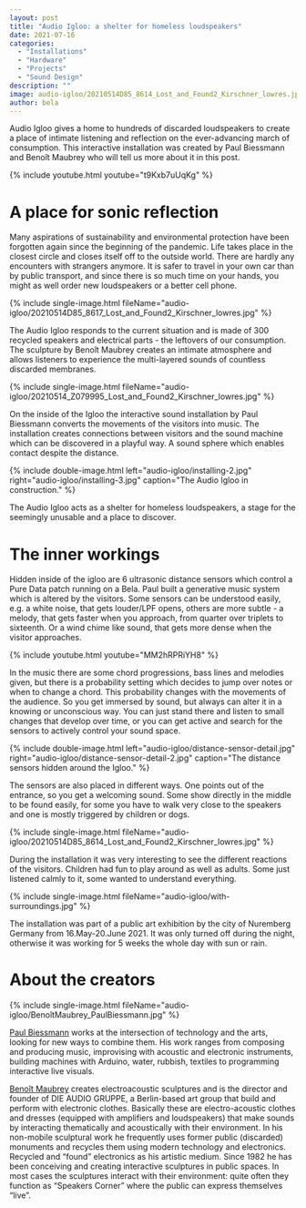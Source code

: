 ```yaml
---
layout: post
title: "Audio Igloo: a shelter for homeless loudspeakers"
date: 2021-07-16
categories:
  - "Installations"
  - "Hardware"
  - "Projects"
  - "Sound Design"
description: ""
image: audio-igloo/20210514D85_8614_Lost_and_Found2_Kirschner_lowres.jpg
author: bela
---
```


Audio Igloo gives a home to hundreds of discarded loudspeakers to create a place of intimate listening and reflection on the ever-advancing march of consumption. This interactive installation was created by Paul Biessmann and Benoît Maubrey who will tell us more about it in this post.

{% include youtube.html youtube="t9Kxb7uUqKg" %}

# A place for sonic reflection

Many aspirations of sustainability and environmental protection have been forgotten again since the beginning of the pandemic. Life takes place in the closest circle and closes itself off to the outside world. There are hardly any encounters with strangers anymore. It is safer to travel in your own car than by public transport, and since there is so much time on your hands, you might as well order new loudspeakers or a better cell phone.

{% include single-image.html fileName="audio-igloo/20210514D85_8617_Lost_and_Found2_Kirschner_lowres.jpg" %}

The Audio Igloo responds to the current situation and is made of 300 recycled speakers and electrical parts - the leftovers of our consumption. The sculpture by Benoît Maubrey creates an intimate atmosphere and allows listeners to experience the multi-layered sounds of countless discarded membranes.

{% include single-image.html fileName="audio-igloo/20210514_Z079995_Lost_and_Found2_Kirschner_lowres.jpg" %}

On the inside of the Igloo the interactive sound installation by Paul Biessmann converts the movements of the visitors into music. The installation creates connections between visitors and the sound machine which can be discovered in a playful way. A sound sphere which enables contact despite the distance.

{% include double-image.html left="audio-igloo/installing-2.jpg" right="audio-igloo/installing-3.jpg" caption="The Audio Igloo in construction." %}

The Audio Igloo acts as a shelter for homeless loudspeakers, a stage for the seemingly unusable and a place to discover.

# The inner workings

Hidden inside of the igloo are 6 ultrasonic distance sensors which control a Pure Data patch running on a Bela. Paul built a generative music system which is altered by the visitors. Some sensors can be understood easily, e.g. a white noise, that gets louder/LPF opens, others are more subtle - a melody, that gets faster when you approach, from quarter over triplets to sixteenth. Or a wind chime like sound, that gets more dense when the visitor approaches.

{% include youtube.html youtube="MM2hRPRiYH8" %}

In the music there are some chord progressions, bass lines and melodies given, but there is a probability setting which decides to jump over notes or when to change a chord. This probability changes with the movements of the audience. So you get immersed by sound, but always can alter it in a knowing or unconscious way. You can just stand there and listen to small changes that develop over time, or you can get active and search for the sensors to actively control your sound space.

{% include double-image.html left="audio-igloo/distance-sensor-detail.jpg" right="audio-igloo/distance-sensor-detail-2.jpg" caption="The distance sensors hidden around the Igloo." %}

The sensors are also placed in different ways. One points out of the entrance, so you get a welcoming sound. Some show directly in the middle to be found easily, for some you have to walk very close to the speakers and one is mostly triggered by children or dogs.

{% include single-image.html fileName="audio-igloo/20210514D85_8614_Lost_and_Found2_Kirschner_lowres.jpg" %}

During the installation it was very interesting to see the different reactions of the visitors. Children had fun to play around as well as adults. Some just listened calmly to it, some wanted to understand everything.

{% include single-image.html fileName="audio-igloo/with-surroundings.jpg" %}

The installation was part of a public art exhibition by the city of Nuremberg Germany from 16.May-20.June 2021. It was only turned off during the night, otherwise it was working for 5 weeks the whole day with sun or rain.

# About the creators

{% include single-image.html fileName="audio-igloo/BenoîtMaubrey_PaulBiessmann.jpg" %}

[Paul Biessmann](https://paul.biessmann.de/) works at the intersection of technology and the arts, looking for new ways to combine them. His work ranges from composing and producing music, improvising with acoustic and electronic instruments, building machines with Arduino, water, rubbish, textiles to programming interactive live visuals.

[Benoît Maubrey](http://benoitmaubrey.com) creates electroacoustic sculptures and is the director and founder of DIE AUDIO GRUPPE, a Berlin-based art group that build and perform with electronic  clothes. Basically  these are electro-acoustic clothes and dresses  (equipped with amplifiers and loudspeakers) that make sounds by interacting thematically and acoustically with their environment.
In his non-mobile sculptural work he frequently uses former public (discarded) monuments and recycles them using modern technology and electronics.
Recycled and “found” electronics as his artistic medium. Since 1982 he has been conceiving and creating interactive sculptures in public spaces. In most cases the sculptures interact with their environment: quite often they function as “Speakers Corner” where the public can express themselves “live”.
